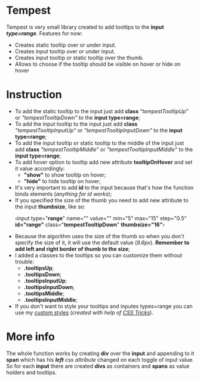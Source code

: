 # Tempest


Tempest is very small library created to add tooltips to the <b>input <i>type=range</i></b>. Features for now:

<ul>
  <li>Creates static tooltip over or under input.</li>
  <li>Creates input tooltip over or under input.</li>
  <li>Creates input tooltip or static tooltip over the thumb.</li>
  <li>Allows to choose if the tooltip should be visible on hover or hide on hover</li>
</ul>


# Instruction

<ul>
  <li>To add the static tooltip to the input just add <b>class</b> <i>"tempestTooltipUp"</i> or <i>"tempestTooltipDown"</i> to the <b>input type=range</b>;</li>
  <li>To add the input tooltip to the input just add <b>class</b> <i>"tempestTooltipInputUp"</i> or <i>"tempestTooltipInputDown"</i> to the <b>input type=range</b>;</li>
  <li>To add the input tooltip or static tooltip to the middle of the input just add <b>class</b> <i>"tempestTooltipMiddle"</i> or <i>"tempestTooltipInputMiddle"</i> to the <b>input type=range</b>;</li>
  <li>To add hover option to tooltip add new attribute <b>tooltipOnHover</b> and set it value accordingly:
    <ul>
      <li><b>"show"</b> to show tooltip on hover;</li>
      <li><b>"hide"</b> to hide tooltip on hover;</li>
    </ul>
  </li>
  <li id="idOfInput">It's very important to add <b>id</b> to the input because that's how the function binds elements (<i>anything for id works</i>);</li>
  <li>If you specified the size of the thumb you need to add new attribute to the input <b>thumbsize</b>, like so:
<p>&#8249;input type="<b>range</b>" name="" value="" min="5" max="15" step="0.5" <b>id="range"</b> class="<b>tempestTooltipDown</b>" <b>thumbsize="16"</b>&#8250;</p>
  </li>
  <li>Because the algorithm uses the size of the thumb so when you don't specify the size of it, it will use the default value (<i>9.6px</i>). <b>Remember to add left and right border of thumb to the size</b>;</li>
  <li>I added a classes to the tooltips so you can customize them without trouble:
    <ul>
      <li><b>.tooltipsUp</b>;</li>
      <li><b>.tooltipsDown</b>;</li>
      <li><b>.tooltipsInputUp</b>;</li>
      <li><b>.tooltipsInputDown</b>;</li>
      <li><b>.tooltipsMiddle</b>;</li>
      <li><b>.tooltipsInputMiddle</b>;</li>
    </ul>
  </li>
  <li>If you don't want to style your tooltips and inputes types=range you can use my <a href="https://github.com/Mortimer333/Tempest/blob/master/style.css">custom styles</a> (<i>created with help of <a href="https://css-tricks.com/styling-cross-browser-compatible-range-inputs-css/">CSS Tricks</a></i>).</li>  
</ul>

# More info

<p> The whole function works by creating <b>div</b> over the <b>input</b> and appending to it <b>span</b> which has his <i><b>left</b> css attribute</i> changed on each toggle of input value. So for each <b>input</b> there are created <b>divs</b> as containers and <b>spans</b> as value holders and tooltips.</p>
